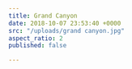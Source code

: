 ```yaml
---
title: Grand Canyon
date: 2018-10-07 23:53:40 +0000
src: "/uploads/grand canyon.jpg"
aspect_ratio: 2
published: false

---
```

